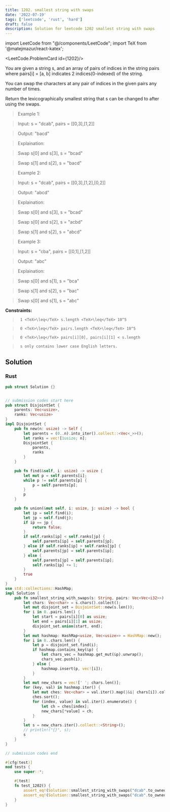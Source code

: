 ```yaml
---
title: 1202. smallest string with swaps
date: '2022-07-19'
tags: ['leetcode', 'rust', 'hard']
draft: false
description: Solution for leetcode 1202 smallest string with swaps
---
```

import LeetCode from "@/components/LeetCode";
import TeX from '@matejmazur/react-katex';

<LeetCode.ProblemCard id={1202}/>
 

  You are given a string s, and an array of pairs of indices in the string pairs where pairs[i] <TeX>=</TeX> [a, b] indicates 2 indices(0-indexed) of the string.

  You can swap the characters at any pair of indices in the given pairs any number of times.

  Return the lexicographically smallest string that s can be changed to after using the swaps.

   

 >   Example 1:

  

 >   Input: s <TeX>=</TeX> "dcab", pairs <TeX>=</TeX> [[0,3],[1,2]]

 >   Output: "bacd"

 >   Explaination: 

 >   Swap s[0] and s[3], s <TeX>=</TeX> "bcad"

 >   Swap s[1] and s[2], s <TeX>=</TeX> "bacd"

  

 >   Example 2:

  

 >   Input: s <TeX>=</TeX> "dcab", pairs <TeX>=</TeX> [[0,3],[1,2],[0,2]]

 >   Output: "abcd"

 >   Explaination: 

 >   Swap s[0] and s[3], s <TeX>=</TeX> "bcad"

 >   Swap s[0] and s[2], s <TeX>=</TeX> "acbd"

 >   Swap s[1] and s[2], s <TeX>=</TeX> "abcd"

 >   Example 3:

  

 >   Input: s <TeX>=</TeX> "cba", pairs <TeX>=</TeX> [[0,1],[1,2]]

 >   Output: "abc"

 >   Explaination: 

 >   Swap s[0] and s[1], s <TeX>=</TeX> "bca"

 >   Swap s[1] and s[2], s <TeX>=</TeX> "bac"

 >   Swap s[0] and s[1], s <TeX>=</TeX> "abc"

  

   

  **Constraints:**

  

 >   	1 <TeX>\leq</TeX> s.length <TeX>\leq</TeX> 10^5

 >   	0 <TeX>\leq</TeX> pairs.length <TeX>\leq</TeX> 10^5

 >   	0 <TeX>\leq</TeX> pairs[i][0], pairs[i][1] < s.length

 >   	s only contains lower case English letters.


## Solution
### Rust
```rust
pub struct Solution {}


// submission codes start here
pub struct DisjointSet {
    parents: Vec<usize>,
    ranks: Vec<usize>
}
impl DisjointSet {
    pub fn new(n: usize) -> Self {
        let parents = (0..n).into_iter().collect::<Vec<_>>();
        let ranks = vec![1usize; n];
        DisjointSet {
            parents,
            ranks
        }
    }

    pub fn find(&self, i: usize) -> usize {
        let mut p = self.parents[i];
        while p != self.parents[p] {
            p = self.parents[p];
        }
        p
    }

    pub fn union(&mut self, i: usize, j: usize) -> bool {
        let ip = self.find(i);
        let jp = self.find(j);
        if ip == jp {
            return false;
        }
        if self.ranks[ip] < self.ranks[jp] {
            self.parents[ip] = self.parents[jp];
        } else if self.ranks[ip] > self.ranks[jp] {
            self.parents[jp] = self.parents[ip];
        } else {
            self.parents[jp] = self.parents[ip];
            self.ranks[ip] += 1;
        }
        true
    }
}
use std::collections::HashMap;
impl Solution {
    pub fn smallest_string_with_swaps(s: String, pairs: Vec<Vec<i32>>) -> String {
        let chars: Vec<char> = s.chars().collect();
        let mut disjoint_set = DisjointSet::new(s.len());
        for i in 0..pairs.len() {
            let start = pairs[i][0] as usize;
            let end = pairs[i][1] as usize;
            disjoint_set.union(start, end);
        }
        let mut hashmap: HashMap<usize, Vec<usize>> = HashMap::new();
        for i in 0..chars.len() {
            let p = disjoint_set.find(i);
            if hashmap.contains_key(&p) {
                let chars_vec = hashmap.get_mut(&p).unwrap();
                chars_vec.push(i);
            } else {
                hashmap.insert(p, vec![i]);
            }
        }
        let mut new_chars = vec![' '; chars.len()];
        for (key, val) in hashmap.iter() {
            let mut ches: Vec<char> = val.iter().map(|&i| chars[i]).collect();
            ches.sort();
            for (index, value) in val.iter().enumerate() {
                let ch = ches[index];
                new_chars[*value] = ch;
            }
        }
        let s = new_chars.iter().collect::<String>();
        // println!("{}", s);
        s
    }
}

// submission codes end

#[cfg(test)]
mod tests {
    use super::*;

    #[test]
    fn test_1202() {
        assert_eq!(Solution::smallest_string_with_swaps("dcab".to_owned(), vec![vec![0,3],vec![1,2]]), "bacd".to_string());
        assert_eq!(Solution::smallest_string_with_swaps("dcab".to_owned(), vec![vec![0,3],vec![1,2],vec![0,2]]), "abcd".to_string());
    }
}

```
